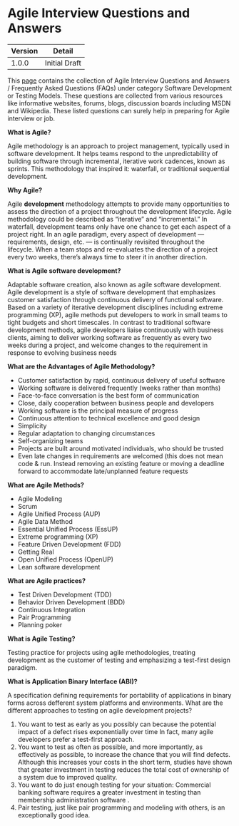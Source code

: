 Agile Interview Questions and Answers
======================================

|Version    |Detail          |
|-----------|----------------|
|1.0.0      |Initial Draft   |

This [page](http://www.questions-interviews.com/software-development-testing-models/agile.aspx) contains the collection of Agile Interview Questions and Answers / Frequently Asked Questions (FAQs) under category Software Development or Testing Models. These questions are collected from various resources like informative websites, forums, blogs, discussion boards including MSDN and Wikipedia. These listed questions can surely help in preparing for Agile interview or job.

**What is Agile?**

Agile methodology is an approach to project management, typically used in software development.
It helps teams respond to the unpredictability of building software through incremental, iterative work cadences,
known as sprints. This methodology that inspired it: waterfall, or traditional sequential development.

**Why Agile?**

Agile __development__ methodology attempts to provide many opportunities to assess the direction of a project throughout the development lifecycle. Agile methodology could be described as “iterative” and “incremental.” In waterfall, development teams only have one chance to get each aspect of a project right. In an agile paradigm, every aspect of development — requirements, design, etc. — is continually revisited throughout the lifecycle. When a team stops and re-evaluates the direction of a project every two weeks, there’s always time to steer it in another direction.

**What is Agile software development?**

Adaptable software creation, also known as agile software development. Agile development is a style of software development that emphasizes customer satisfaction through continuous delivery of functional software. Based on a variety of iterative development disciplines including extreme programming (XP), agile methods put developers to work in small teams to tight budgets and short timescales. In contrast to traditional software development methods, agile developers liaise continuously with business clients, aiming to deliver working software as frequently as every two weeks during a project, and welcome changes to the requirement in response to evolving business needs

**What are the Advantages of Agile Methodology?**

* Customer satisfaction by rapid, continuous delivery of useful software
* Working software is delivered frequently (weeks rather than months)
* Face-to-face conversation is the best form of communication
* Close, daily cooperation between business people and developers
* Working software is the principal measure of progress
* Continuous attention to technical excellence and good design
* Simplicity
* Regular adaptation to changing circumstances
* Self-organizing teams
* Projects are built around motivated individuals, who should be trusted
* Even late changes in requirements are welcomed (this does not mean code &amp; run.
Instead removing an existing feature or moving a deadline forward to accommodate late/unplanned feature requests

**What are Agile Methods?**

* Agile Modeling
* Scrum
* Agile Unified Process (AUP)
* Agile Data Method
* Essential Unified Process (EssUP)
* Extreme programming (XP)
* Feature Driven Development (FDD)
* Getting Real
* Open Unified Process (OpenUP)
* Lean software development

**What are Agile practices?**

* Test Driven Development (TDD)
* Behavior Driven Development (BDD)
* Continuous Integration
* Pair Programming
* Planning poker

**What is Agile Testing?**

Testing practice for projects using agile methodologies, treating development as the customer of testing and emphasizing a test-first design paradigm.

**What is Application Binary Interface (ABI)?**

A specification defining requirements for portability of applications in binary forms across defferent system platforms and environments.
What are the different approaches to testing on agile development projects?
1. You want to test as early as you possibly can because the potential impact of a defect rises exponentially over time In fact, many agile developers prefer a test-first approach.
2. You want to test as often as possible, and more importantly, as effectively as possible, to increase the chance that you will find defects. Although this increases your costs in the short term, studies have shown that greater investment in testing reduces the total cost of ownership of a system due to improved quality.
3. You want to do just enough testing for your situation: Commercial banking software requires a greater investment in testing than membership administration software .
4. Pair testing, just like pair programming and modeling with others, is an exceptionally good idea.